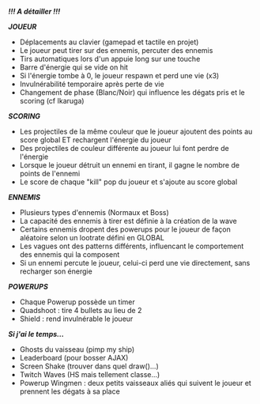 ***!!! A détailler !!!***

***JOUEUR***

  * Déplacements au clavier (gamepad et tactile en projet)
  * Le joueur peut tirer sur des ennemis, percuter des ennemis
  * Tirs automatiques lors d'un appuie long sur une touche
  * Barre d'énergie qui se vide on hit
  * Si l'énergie tombe à 0, le joueur respawn et perd une vie (x3)
  * Invulnérabilité temporaire après perte de vie
  * Changement de phase (Blanc/Noir) qui influence les dégats pris et le scoring (cf Ikaruga)

***SCORING***

* Les projectiles de la même couleur que le joueur ajoutent des points au score global ET rechargent l'énergie du joueur
* Des projectiles de couleur différente au joueur lui font perdre de l'énergie
* Lorsque le joueur détruit un ennemi en tirant, il gagne le nombre de points de l'ennemi
* Le score de chaque "kill" pop du joueur et s'ajoute au score global

***ENNEMIS***
                                         
* Plusieurs types d'ennemis (Normaux et Boss)
* La capacité des ennemis à tirer est définie à la création de la wave
* Certains ennemis dropent des powerups pour le joueur de façon aléatoire selon un lootrate défini en GLOBAL
* Les vagues ont des patterns différents, influencant le comportement des ennemis qui la composent
* Si un ennemi percute le joueur, celui-ci perd une vie directement, sans recharger son énergie

***POWERUPS***     
* Chaque Powerup possède un timer
* Quadshoot : tire 4 bullets au lieu de 2
* Shield : rend invulnérable le joueur

***Si j'ai le temps...***

* Ghosts du vaisseau (pimp my ship)
* Leaderboard (pour bosser AJAX)
* Screen Shake (trouver dans quel draw()...)
* Twitch Waves (HS mais tellement classe...)
* Powerup Wingmen : deux petits vaisseaux aliés qui suivent le joueur et prennent les dégats à sa place